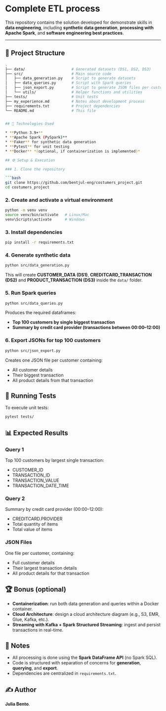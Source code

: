 # Complete ETL process

This repository contains the solution developed for demonstrate skills in **data engineering**, including **synthetic data generation**, **processing with Apache Spark**, and **software engineering best practices**.

---

## 📂 Project Structure

```bash
.
├── data/                     # Generated datasets (DS1, DS2, DS3)
├── src/                      # Main source code
│   ├── data_generation.py    # Script to generate datasets
│   ├── data_queries.py       # Script with Spark queries
│   ├── json_export.py        # Script to generate JSON files per customer
│   └── utils/                # Helper functions and utilities
├── tests/                    # Unit tests
├── my_experience.md          # Notes about development process
├── requirements.txt          # Project dependencies
└── README.md                 # This file


## 🚀 Technologies Used

* **Python 3.9+**
* **Apache Spark (PySpark)**
* **Faker** for synthetic data generation
* **Pytest** for unit testing
* **Docker** *(optional, if containerization is implemented)*

## ⚙️ Setup & Execution

### 1. Clone the repository

```bash
git clone https://github.com/bentjul-eng/costumers_project.git
cd costumers_project
```

### 2. Create and activate a virtual environment

```bash
python -m venv venv
source venv/bin/activate   # Linux/Mac
venv\Scripts\activate      # Windows
```

### 3. Install dependencies

```bash
pip install -r requirements.txt
```

### 4. Generate synthetic data

```bash
python src/data_generation.py
```

This will create **CUSTOMER_DATA (DS1)**, **CREDITCARD_TRANSACTION (DS2)** and **PRODUCT_TRANSACTION (DS3)** inside the `data/` folder.

### 5. Run Spark queries

```bash
python src/data_queries.py
```

Produces the required dataframes:
* **Top 100 customers by single biggest transaction**
* **Summary by credit card provider (transactions between 00:00–12:00)**

### 6. Export JSONs for top 100 customers

```bash
python src/json_export.py
```

Creates one JSON file per customer containing:
* All customer details
* Their biggest transaction
* All product details from that transaction

## 🧪 Running Tests

To execute unit tests:

```bash
pytest tests/
```

## 📊 Expected Results

### Query 1
Top 100 customers by largest single transaction:
* CUSTOMER_ID
* TRANSACTION_ID
* TRANSACTION_VALUE
* TRANSACTION_DATE_TIME

### Query 2
Summary by credit card provider (00:00–12:00):
* CREDITCARD.PROVIDER
* Total quantity of items
* Total value of items

### JSON Files
One file per customer, containing:
* Full customer details
* Their largest transaction details
* All product details for that transaction

## 🏆 Bonus (optional)

* **Containerization**: run both data generation and queries within a Docker container.
* **Cloud Architecture**: design a cloud architecture diagram (e.g., S3, EMR, Glue, Kafka, etc.).
* **Streaming with Kafka + Spark Structured Streaming**: ingest and persist transactions in real-time.

## 📌 Notes

* All processing is done using the **Spark DataFrame API** (no Spark SQL).
* Code is structured with separation of concerns for **generation**, **querying**, and **export**.
* Dependencies are centralized in `requirements.txt`.


## ✍️ Author

**Julia Bento**.
